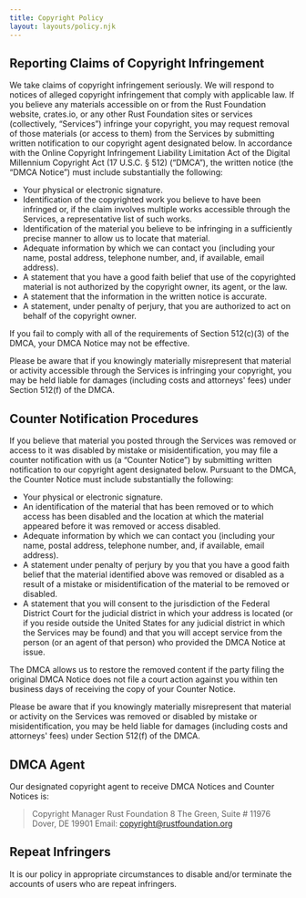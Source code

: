 ```yaml
---
title: Copyright Policy
layout: layouts/policy.njk
---
```


## Reporting Claims of Copyright Infringement

We take claims of copyright infringement seriously. We will respond to notices of alleged copyright infringement that comply with applicable law. If you believe any materials accessible on or from the Rust Foundation website, crates.io, or any other Rust Foundation sites or services (collectively, “Services”) infringe your copyright, you may request removal of those materials (or access to them) from the Services by submitting written notification to our copyright agent designated below. In accordance with the Online Copyright Infringement Liability Limitation Act of the Digital Millennium Copyright Act (17 U.S.C. § 512) (“DMCA”), the written notice (the “DMCA Notice”) must include substantially the following:

* Your physical or electronic signature.
* Identification of the copyrighted work you believe to have been infringed or, if the claim involves multiple works accessible through the Services, a representative list of such works.
* Identification of the material you believe to be infringing in a sufficiently precise manner to allow us to locate that material.
* Adequate information by which we can contact you (including your name, postal address, telephone number, and, if available, email address).
* A statement that you have a good faith belief that use of the copyrighted material is not authorized by the copyright owner, its agent, or the law.
* A statement that the information in the written notice is accurate.
* A statement, under penalty of perjury, that you are authorized to act on behalf of the copyright owner.

If you fail to comply with all of the requirements of Section 512(c)(3) of the DMCA, your DMCA Notice may not be effective.

Please be aware that if you knowingly materially misrepresent that material or activity accessible through the Services is infringing your copyright, you may be held liable for damages (including costs and attorneys' fees) under Section 512(f) of the DMCA.

## Counter Notification Procedures

If you believe that material you posted through the Services was removed or access to it was disabled by mistake or misidentification, you may file a counter notification with us (a “Counter Notice”) by submitting written notification to our copyright agent designated below. Pursuant to the DMCA, the Counter Notice must include substantially the following:

* Your physical or electronic signature.
* An identification of the material that has been removed or to which access has been disabled and the location at which the material appeared before it was removed or access disabled.
* Adequate information by which we can contact you (including your name, postal address, telephone number, and, if available, email address).
* A statement under penalty of perjury by you that you have a good faith belief that the material identified above was removed or disabled as a result of a mistake or misidentification of the material to be removed or disabled.
* A statement that you will consent to the jurisdiction of the Federal District Court for the judicial district in which your address is located (or if you reside outside the United States for any judicial district in which the Services may be found) and that you will accept service from the person (or an agent of that person) who provided the DMCA Notice at issue.

The DMCA allows us to restore the removed content if the party filing the original DMCA Notice does not file a court action against you within ten business days of receiving the copy of your Counter Notice.

Please be aware that if you knowingly materially misrepresent that material or activity on the Services was removed or disabled by mistake or misidentification, you may be held liable for damages (including costs and attorneys' fees) under Section 512(f) of the DMCA.

## DMCA Agent

Our designated copyright agent to receive DMCA Notices and Counter Notices is:

> Copyright Manager
> Rust Foundation
> 8 The Green, Suite # 11976
> Dover, DE 19901
> Email: copyright@rustfoundation.org

## Repeat Infringers

It is our policy in appropriate circumstances to disable and/or terminate the accounts of users who are repeat infringers.
